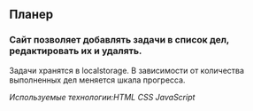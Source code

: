 ## Планер

### Сайт позволяет добавлять задачи в список дел, редактировать их и удалять.
Задачи хранятся в localstorage.
В зависимости от количества выполненных дел меняется шкала прогресса.

_Используемые технологии:HTML CSS JavaScript_
